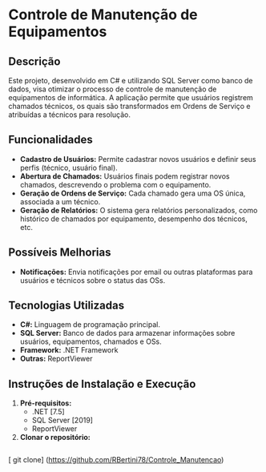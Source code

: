 # Controle de Manutenção de Equipamentos

## Descrição
Este projeto, desenvolvido em C# e utilizando SQL Server como banco de dados, visa otimizar o processo de controle de manutenção de equipamentos de informática. A aplicação permite que usuários registrem chamados técnicos, os quais são transformados em Ordens de Serviço e atribuídas a técnicos para resolução.

## Funcionalidades
* **Cadastro de Usuários:** Permite cadastrar novos usuários e definir seus perfis (técnico, usuário final).
* **Abertura de Chamados:** Usuários finais podem registrar novos chamados, descrevendo o problema com o equipamento.
* **Geração de Ordens de Serviço:** Cada chamado gera uma OS única, associada a um técnico.
* **Geração de Relatórios:** O sistema gera relatórios personalizados, como histórico de chamados por equipamento, desempenho dos técnicos, etc.

 ## Possíveis Melhorias 
* **Notificações:** Envia notificações por email ou outras plataformas para usuários e técnicos sobre o status das OSs.

## Tecnologias Utilizadas
* **C#:** Linguagem de programação principal.
* **SQL Server:** Banco de dados para armazenar informações sobre usuários, equipamentos, chamados e OSs.
* **Framework:** .NET Framework
* **Outras:** ReportViewer
  
<!---
## Arquitetura
[Diagrama de classes ou arquitetura, se disponível]
--->
## Instruções de Instalação e Execução
1. **Pré-requisitos:**
   * .NET [7.5]
   * SQL Server [2019]
   * ReportViewer
2. **Clonar o repositório:**
   ```bash
[   git clone] (https://github.com/RBertini78/Controle_Manutencao)
